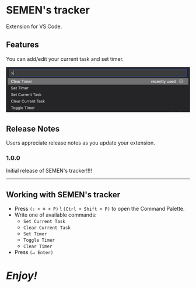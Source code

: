 # SEMEN's tracker

Extension for VS Code.

## Features

You can add/edit your current task and set timer.

![](https://raw.githubusercontent.com/miht-sem/semen-s-tracker/master/img/commands.png "Commands which you can use!!!")

## Release Notes

Users appreciate release notes as you update your extension.

### 1.0.0

Initial release of SEMEN's tracker!!!!

-----------------------------------------------------------------------------------------------------------

## Working with SEMEN's tracker

* Press `(⇧ + ⌘ + P)` \ `(Ctrl + Shift + P)` to open the Command Palette.
* Write one of available commands:
    * `Set Current Task`
    * `Clear Current Task`
    * `Set Timer`
	* `Toggle Timer`
    * `Clear Timer`
* Press `(↵ Enter)`


# *Enjoy!*
